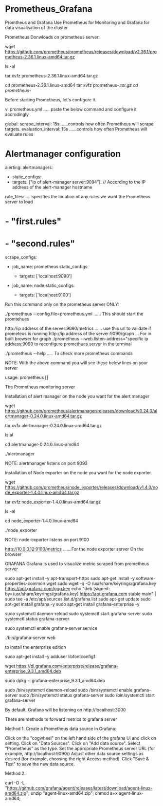 # Prometheus_Grafana

 Promtheus and Grafana
Use Prometheus for Monitoring and Grafana for data visualisation of the cluster

Prometheus Donwloads on prometheus server:

wget  https://github.com/prometheus/prometheus/releases/download/v2.36.1/prometheus-2.36.1.linux-amd64.tar.gz

ls -al

tar xvfz prometheus-2.36.1.linux-amd64.tar.gz

cd prometheus-2.36.1.linux-amd64
tar xvfz prometheus-*.tar.gz
cd prometheus-*

Before starting Prometheus, let's configure it.

vi prometheus.yml                ..... paste the below command and configure it accrodingly  

global:
  scrape_interval:     15s           ......controls how often Prometheus will scrape targets.
  evaluation_interval: 15s           ......controls how often Prometheus will evaluate rules

# Alertmanager configuration
alerting:
alertmanagers:
- static_configs:
- targets: ["ip of alert-manager server:9094”]. // According to the IP address of the alert-manager hostname


rule_files:                       .... specifies the location of any rules we want the Prometheus server to load
  # - "first.rules"
  # - "second.rules"

scrape_configs:
  - job_name: prometheus
    static_configs:
      - targets: ['localhost:9090']
  
  - job_name: node
    static_configs:
      - targets: ['localhost:9100']


Run this command only on the prometheus server ONLY:

./prometheus --config.file=prometheus.yml        ...... This should start the promtehues

http://ip address of the server:9090/metrics             ...... use this url to validate if prometeus is running
http://ip address of the server:9090/graph              ... For in built browser for graph
 ./prometheus --web.listen-address="specific ip address:9090    to reconfigure promethues server in the terminal 

./prometheus --help     ..... To check more prometheus commands 


NOTE: With the above command you will see these below lines on your server

usage: prometheus [<flags>]


The Prometheus monitoring server

Installation of alert manager on the node you want for the alert manager

wget https://github.com/prometheus/alertmanager/releases/download/v0.24.0/alertmanager-0.24.0.linux-amd64.tar.gz

tar xvfx alertmanager-0.24.0.linux-amd64.tar.gz

ls al

cd alertmanager-0.24.0.linux-amd64

./alertmanager

NOTE: alertmanager listens on port 9093


Installation of Node exporter on the node you want for the node exporter

wget https://github.com/prometheus/node_exporter/releases/download/v1.4.0/node_exporter-1.4.0.linux-amd64.tar.gz

tar xvfz node_exporter-1.4.0.linux-amd64.tar.gz

ls -al

cd node_exporter-1.4.0.linux-amd64

./node_exporter

NOTE: node-exporter listens on port 9100

 http://10.0.0.12:9100/metrics    .......For the node exporter server On the browser







 GRAFANA
Grafana is used to visualize metric scraped from prometheus server

sudo apt-get install -y apt-transport-https
sudo apt-get install -y software-properties-common wget
sudo wget -q -O /usr/share/keyrings/grafana.key https://apt.grafana.com/gpg.key
echo "deb [signed-by=/usr/share/keyrings/grafana.key] https://apt.grafana.com stable main" | sudo tee -a /etc/apt/sources.list.d/grafana.list
sudo apt-get update
sudo apt-get install grafana -y
sudo apt-get install grafana-enterprise -y

sudo systemctl daemon-reload
sudo systemctl start grafana-server
sudo systemctl status grafana-server

sudo systemctl enable grafana-server.service

./bin/grafana-server web

to install the enterprise edition
 
sudo apt-get install -y adduser libfontconfig1

wget https://dl.grafana.com/enterprise/release/grafana-enterprise_9.3.1_amd64.deb

sudo dpkg -i grafana-enterprise_9.3.1_amd64.deb

sudo /bin/systemctl daemon-reload
sudo /bin/systemctl enable grafana-server
sudo /bin/systemctl status grafana-server
sudo /bin/systemctl start grafana-server

By default, Grafana will be listening on http://localhost:3000

There are methods to forward metrics to grafana server

Method 1. Create a Prometheus data source in Grafana:

Click on the "cogwheel" on the left hand side of the grafana Ui and click on setting.
Click on "Data Sources".
Click on "Add data source".
Select "Prometheus" as the type.
Set the appropriate Prometheus server URL (for example, http://localhost:9090/)
Adjust other data source settings as desired (for example, choosing the right Access method).
Click "Save & Test" to save the new data source.

Method 2.

curl -O -L "https://github.com/grafana/agent/releases/latest/download/agent-linux-amd64.zip";
unzip "agent-linux-amd64.zip";
chmod a+x agent-linux-amd64;
